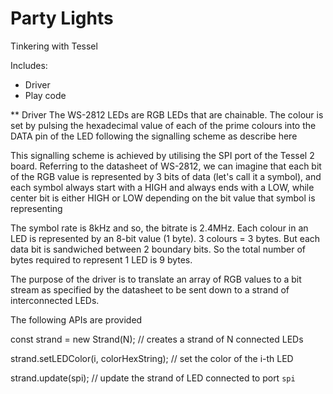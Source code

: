 # Party Lights

Tinkering with Tessel

Includes:

* Driver
* Play code

** Driver
The WS-2812 LEDs are RGB LEDs that are chainable. The colour is set by pulsing the hexadecimal value 
of each of the prime colours into the DATA pin of the LED following the signalling scheme as
describe here<link>

This signalling scheme is achieved by utilising the SPI port of the Tessel 2 board. Referring to the 
datasheet of WS-2812, we can imagine that each bit of the RGB value is represented by 3 bits of 
data (let's call it a symbol), and each symbol always start with a HIGH and always ends with a LOW,
while center bit is either HIGH or LOW depending on the bit value that symbol is representing

The symbol rate is 8kHz and so, the bitrate is 2.4MHz. Each colour in an LED is represented by an 
8-bit value (1 byte). 3 colours = 3 bytes. But each data bit is sandwiched between 2 boundary bits.
 So the total number of bytes required to represent 1 LED is 9 bytes.
 
The purpose of the driver is to translate an array of RGB values to a bit stream as specified 
by the datasheet to be sent down to a strand of interconnected LEDs.

The following APIs are provided

const strand = new Strand(N); // creates a strand of N connected LEDs

strand.setLEDColor(i, colorHexString); // set the color of the i-th LED

strand.update(spi); // update the strand of LED connected to port `spi`

